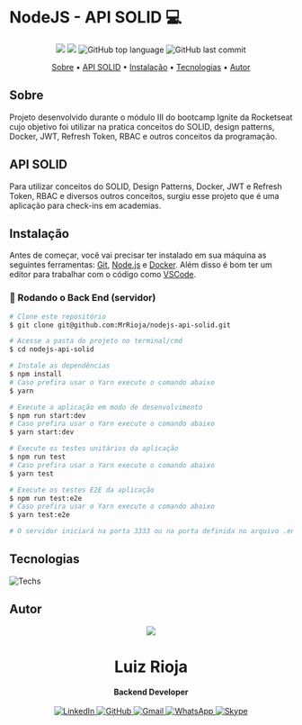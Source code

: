 # NodeJS - API SOLID 💻

<p align="center">
  <img src="https://img.shields.io/static/v1?label=api&message=solid&color=blueviolet&style=for-the-badge"/>
  <img src="https://img.shields.io/github/license/MrRioja/nodejs-api-solid?color=blueviolet&logo=License&style=for-the-badge"/>
  <img alt="GitHub top language" src="https://img.shields.io/github/languages/top/MrRioja/nodejs-api-solid?color=blueviolet&logo=Typescript&logoColor=white&style=for-the-badge">
  <img alt="GitHub last commit" src="https://img.shields.io/github/last-commit/MrRioja/nodejs-api-solid?color=blueviolet&style=for-the-badge">
</p>

<p align="center">
  <a href="#sobre">Sobre</a> •
  <a href="#api-solid">API SOLID</a> •
  <a href="#instalação">Instalação</a> •
  <a href="#tecnologias">Tecnologias</a> •
  <a href="#autor">Autor</a>  
</p>

## Sobre

Projeto desenvolvido durante o módulo III do bootcamp Ignite da Rocketseat cujo objetivo foi utilizar na pratica conceitos do SOLID, design patterns, Docker, JWT, Refresh Token, RBAC e outros conceitos da programação.

## API SOLID

Para utilizar conceitos do SOLID, Design Patterns, Docker, JWT e Refresh Token, RBAC e diversos outros conceitos, surgiu esse projeto que é uma aplicação para check-ins em academias.

## Instalação

Antes de começar, você vai precisar ter instalado em sua máquina as seguintes ferramentas:
[Git](https://git-scm.com), [Node.js](https://nodejs.org/en/) e [Docker](https://www.docker.com/).
Além disso é bom ter um editor para trabalhar com o código como [VSCode](https://code.visualstudio.com/).

### 🎲 Rodando o Back End (servidor)

```bash
# Clone este repositório
$ git clone git@github.com:MrRioja/nodejs-api-solid.git

# Acesse a pasta do projeto no terminal/cmd
$ cd nodejs-api-solid

# Instale as dependências
$ npm install
# Caso prefira usar o Yarn execute o comando abaixo
$ yarn

# Execute a aplicação em modo de desenvolvimento
$ npm run start:dev
# Caso prefira usar o Yarn execute o comando abaixo
$ yarn start:dev

# Execute os testes unitários da aplicação
$ npm run test
# Caso prefira usar o Yarn execute o comando abaixo
$ yarn test

# Execute os testes E2E da aplicação
$ npm run test:e2e
# Caso prefira usar o Yarn execute o comando abaixo
$ yarn test:e2e

# O servidor iniciará na porta 3333 ou na porta definida no arquivo .env na variável PORT - acesse <http://localhost:3333>
```

## Tecnologias

![Techs](https://skillicons.dev/icons?i=nodejs,express,js,docker,jest,postgres,ts)

## Autor

<div align="center">
<img src="https://images.weserv.nl/?url=avatars.githubusercontent.com/u/55336456?v=4&h=100&w=100&fit=cover&mask=circle&maxage=7d" />
<h1>Luiz Rioja</h1>
<strong>Backend Developer</strong>
<br/>
<br/>

<a href="https://linkedin.com/in/luizrioja" target="_blank">
<img alt="LinkedIn" src="https://img.shields.io/badge/linkedin-%230077B5.svg?style=for-the-badge&logo=linkedin&logoColor=white"/>
</a>

<a href="https://github.com/mrrioja" target="_blank">
<img alt="GitHub" src="https://img.shields.io/badge/github-%23121011.svg?style=for-the-badge&logo=github&logoColor=white"/>
</a>

<a href="mailto:lulyrioja@gmail.com?subject=Fala%20Dev" target="_blank">
<img alt="Gmail" src="https://img.shields.io/badge/Gmail-D14836?style=for-the-badge&logo=gmail&logoColor=white" />
</a>

<a href="https://api.whatsapp.com/send?phone=5511933572652" target="_blank">
<img alt="WhatsApp" src="https://img.shields.io/badge/WhatsApp-25D366?style=for-the-badge&logo=whatsapp&logoColor=white"/>
</a>

<a href="https://join.skype.com/invite/tvBbOq03j5Uu" target="_blank">
<img alt="Skype" src="https://img.shields.io/badge/SKYPE-%2300AFF0.svg?style=for-the-badge&logo=Skype&logoColor=white"/>
</a>

<br/>
<br/>
</div>
